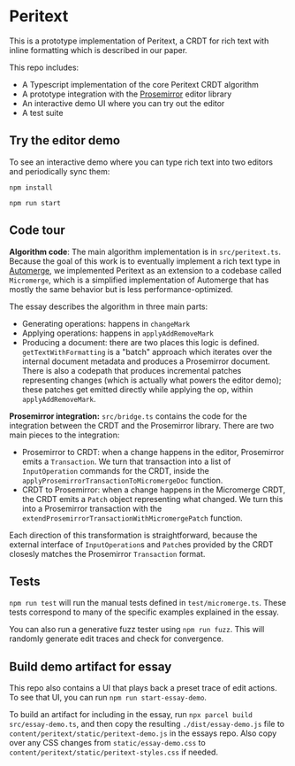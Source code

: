# Peritext

This is a prototype implementation of Peritext, a CRDT for rich text with inline formatting which is described in our paper.

This repo includes:

-   A Typescript implementation of the core Peritext CRDT algorithm
-   A prototype integration with the [Prosemirror](http://prosemirror.net/) editor library
-   An interactive demo UI where you can try out the editor
-   A test suite

## Try the editor demo

To see an interactive demo where you can type rich text into two editors and periodically sync them:

`npm install`

`npm run start`

## Code tour

**Algorithm code**: The main algorithm implementation is in `src/peritext.ts`. Because the goal of this work is to eventually implement a rich text type in [Automerge](https://github.com/automerge/automerge), we implemented Peritext as an extension to a codebase called `Micromerge`, which is a simplified implementation of Automerge that has mostly the same behavior but is less performance-optimized.

The essay describes the algorithm in three main parts:

-   Generating operations: happens in `changeMark`
-   Applying operations: happens in `applyAddRemoveMark`
-   Producing a document: there are two places this logic is defined. `getTextWithFormatting` is a "batch" approach which iterates over the internal document metadata and produces a Prosemirror document. There is also a codepath that produces incremental patches representing changes (which is actually what powers the editor demo); these patches get emitted directly while applying the op, within `applyAddRemoveMark`.

**Prosemirror integration:** `src/bridge.ts` contains the code for the integration between the CRDT and the Prosemirror library. There are two main pieces to the integration:

-   Prosemirror to CRDT: when a change happens in the editor, Prosemirror emits a `Transaction`. We turn that transaction into a list of `InputOperation` commands for the CRDT, inside the `applyProsemirrorTransactionToMicromergeDoc` function.
-   CRDT to Prosemirror: when a change happens in the Micromerge CRDT, the CRDT emits a `Patch` object representing what changed. We turn this into a Prosemirror transaction with the `extendProsemirrorTransactionWithMicromergePatch` function.

Each direction of this transformation is straightforward, because the external interface of `InputOperation`s and `Patch`es provided by the CRDT closesly matches the Prosemirror `Transaction` format.

## Tests

`npm run test` will run the manual tests defined in `test/micromerge.ts`. These tests correspond to many of the specific examples explained in the essay.

You can also run a generative fuzz tester using `npm run fuzz`. This will randomly generate edit traces and check for convergence.

## Build demo artifact for essay

This repo also contains a UI that plays back a preset trace of edit actions. To see that UI, you can run `npm run start-essay-demo`.

To build an artifact for including in the essay, run `npx parcel build src/essay-demo.ts`, and then copy the resulting `./dist/essay-demo.js` file to `content/peritext/static/peritext-demo.js` in the essays repo. Also copy over any CSS changes from `static/essay-demo.css` to `content/peritext/static/peritext-styles.css` if needed.
